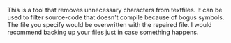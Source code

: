 This is a tool that removes unnecessary characters from textfiles.
It can be used to filter source-code that doesn't compile because of bogus symbols.
The file you specify would be overwritten with the repaired file. I would recommend backing up your files just in case something happens.
